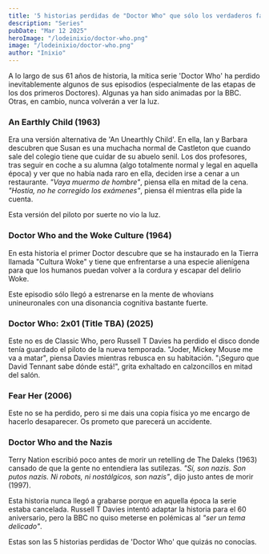 ```yaml
---
title: '5 historias perdidas de "Doctor Who" que sólo los verdaderos fans conocen'
description: "Series"
pubDate: "Mar 12 2025"
heroImage: "/lodeinixio/doctor-who.png"
image: "/lodeinixio/doctor-who.png"
author: "Inixio"
---
```


A lo largo de sus 61 años de historia, la mítica serie 'Doctor Who' ha perdido inevitablemente algunos de sus episodios (especialmente de las etapas de los dos primeros Doctores). Algunas ya han sido animadas por la BBC. Otras, en cambio, nunca volverán a ver la luz.

### An Earthly Child (1963)

Era una versión alternativa de 'An Unearthly Child'. En ella, Ian y Barbara descubren que Susan es una muchacha normal de Castleton que cuando sale del colegio tiene que cuidar de su abuelo senil. Los dos profesores, tras seguir en coche a su alumna (algo totalmente normal y legal en aquella época) y ver que no había nada raro en ella, deciden irse a cenar a un restaurante. _"Vaya muermo de hombre"_, piensa ella en mitad de la cena. _"Hostía, no he corregido los exámenes"_, piensa él mientras ella pide la cuenta.

Esta versión del piloto por suerte no vio la luz.

### Doctor Who and the Woke Culture (1964)

En esta historia el primer Doctor descubre que se ha instaurado en la Tierra llamada "Cultura Woke" y tiene que enfrentarse a una especie alienígena para que los humanos puedan volver a la cordura y escapar del delirio Woke.

Este episodio sólo llegó a estrenarse en la mente de whovians unineuronales con una disonancia cognitiva bastante fuerte.

### Doctor Who: 2x01 (Title TBA) (2025)

Este no es de Classic Who, pero Russell T Davies ha perdido el disco donde tenía guardado el piloto de la nueva temporada. "Joder, Mickey Mouse me va a matar", piensa Davies mientras rebusca en su habitación. "¡Seguro que David Tennant sabe dónde está!", grita exhaltado en calzoncillos en mitad del salón.

### Fear Her (2006)

Este no se ha perdido, pero si me dais una copia física yo me encargo de hacerlo desaparecer. Os prometo que parecerá un accidente.

### Doctor Who and the Nazis

Terry Nation escribió poco antes de morir un retelling de The Daleks (1963) cansado de que la gente no entendiera las sutilezas. _"Sí, son nazis. Son putos nazis. Ni robots, ni nostálgicos, son nazis"_, dijo justo antes de morir (1997).

Esta historia nunca llegó a grabarse porque en aquella época la serie estaba cancelada. Russell T Davies intentó adaptar la historia para el 60 aniversario, pero la BBC no quiso meterse en polémicas al _"ser un tema delicado"_.

Estas son las 5 historias perdidas de 'Doctor Who' que quizás no conocías.
